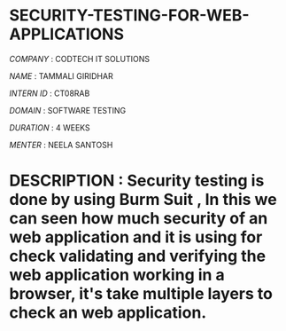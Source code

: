# SECURITY-TESTING-FOR-WEB-APPLICATIONS

*COMPANY* : CODTECH IT SOLUTIONS

*NAME* : TAMMALI GIRIDHAR

*INTERN ID* : CT08RAB

*DOMAIN* : SOFTWARE TESTING

*DURATION* : 4 WEEKS

*MENTER* : NEELA SANTOSH

# DESCRIPTION : Security testing is done by using Burm Suit , In this we can seen how much security of an web application and it is using for check validating and verifying the web application working in a browser, it's take multiple layers to check an web application.
